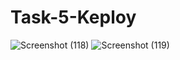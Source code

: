 # Task-5-Keploy
![Screenshot (118)](https://user-images.githubusercontent.com/98219031/217041810-91e6a318-2251-4d3e-89f1-b30237857167.png)
![Screenshot (119)](https://user-images.githubusercontent.com/98219031/217041823-53391869-3861-4467-9907-dd43d4ade567.png)

